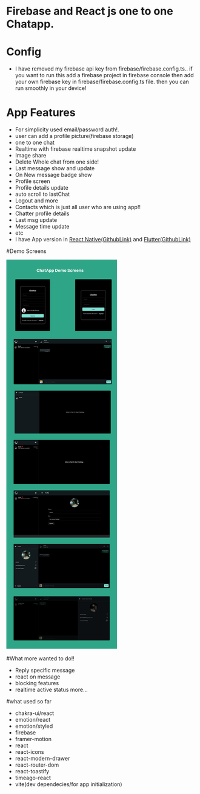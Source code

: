 # Firebase and React js one to one Chatapp.

# Config

-   I have removed my firebase api key from firebase/firebase.config.ts.. if you want to run this add a firebase project in firebase console then add your own firebase key in firebase/firebase.config.ts file. then you can run smoothly in your device!

# App Features

-   For simplicity used email/password auth!.
-   user can add a profile picture(firebase storage)
-   one to one chat
-   Realtime with firebase realtime snapshot update
-   Image share
-   Delete Whole chat from one side!
-   Last message show and update
-   On New message badge show
-   Profile screen
-   Profile details update
-   auto scroll to lastChat
-   Logout and more
-   Contacts which is just all user who are using app!!
-   Chatter profile details
-   Last msg update
-   Message time update
-   etc
-   I have App version in  <a href="https://github.com/jahidul96/ReactNativeChatApp" target="_blank">React Native(GithubLink)</a> and <a href="https://github.com/jahidul96/flutter_firebase_chatapp" target="_blank">Flutter(GithubLink)</a>

#Demo Screens 

<img src="https://github.com/jahidul96/ReactFirebaseChatApp/blob/main/src/assets/ChatAppDesignPage.png"  />

#What more wanted to do!!

-   Reply specific message
-   react on message
-   blocking features
-   realtime active status more...

#what used so far

-   chakra-ui/react
-   emotion/react
-   emotion/styled
-   firebase
-   framer-motion
-   react
-   react-icons
-   react-modern-drawer
-   react-router-dom
-   react-toastify
-   timeago-react
-   vite(dev dependecies/for app initialization)
